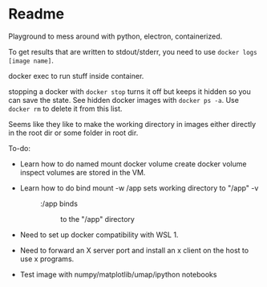 # Readme

Playground to mess around with python, electron, containerized.

To get results that are written to stdout/stderr, you need to use 
`docker logs [image name]`.

docker exec to run stuff inside container.

stopping a docker with `docker stop` turns it off but keeps it hidden so you can
save the state. See hidden docker images with `docker ps -a`. Use `docker rm` to
delete it from this list.

Seems like they like to make the working directory in images either directly in
the root dir or some folder in root dir.

To-do:
* Learn how to do named mount
    docker volume create <name>
    docker volume inspect <name>
    volumes are stored in the VM.

* Learn how to do bind mount
    -w /app sets working directory to "/app"
    -v <dir>:/app binds <dir> to the "/app" directory

* Need to set up docker compatibility with WSL 1.
* Need to forward an X server port and install an x client on the host to use x
programs.
* Test image with numpy/matplotlib/umap/ipython notebooks


